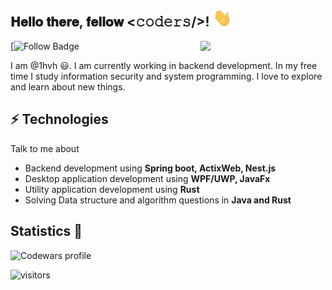 <h2> 𝐇𝐞𝐥𝐥𝐨 𝐭𝐡𝐞𝐫𝐞, 𝐟𝐞𝐥𝐥𝐨𝐰 <𝚌𝚘𝚍𝚎𝚛𝚜/>! <img src="https://raw.githubusercontent.com/ABSphreak/ABSphreak/master/gifs/Hi.gif" width="30px"></h2>

<img align='right' src='https://user-images.githubusercontent.com/5713670/87202985-820dcb80-c2b6-11ea-9f56-7ec461c497c3.gif' width='200"'>

[![Follow Badge](https://img.shields.io/github/followers/1hvh?style=social) 


I am @1hvh 😃. I am currently working in backend development. In my free time I study information security and system programming. I love to explore and learn about new things.

## ⚡ Technologies
Talk to me about
- Backend development using **Spring boot, ActixWeb, Nest.js**
- Desktop application development using **WPF/UWP, JavaFx**
- Utility application development using **Rust**
- Solving Data structure and algorithm questions in **Java and Rust**
## Statistics 🤔



![Codewars profile](https://www.codewars.com/users/h4x0r1337/badges/large)

![visitors](https://visitor-badge.glitch.me/badge?page_id=1hvh.1hvh)
